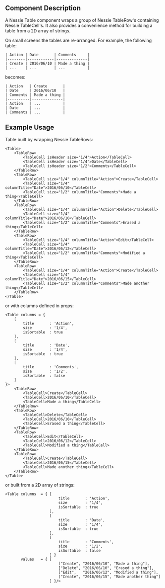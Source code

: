 Component Description
---------------------

A Nessie Table component wraps a group of Nessie TableRow's containing Nessie TableCell's. It also provides a convenience method for building a table from a 2D array of strings.

On small screens the tables are re-arranged. For example, the following table:

    | Action | Date       | Comments     |
    |--------|------------|--------------|
    | Create | 2016/06/10 | Made a thing |
    | ...    | ...        | ...          |

becomes:

    | Action   | Create       |
    | Date     | 2016/06/10   |
    | Comments | Made a thing |
    |----------|--------------|
    | Action   | ...          |
    | Date     | ...          |
    | Comments | ...          |


Example Usage
-------------

Table built by wrapping Nessie TableRows:

    <Table>
        <TableRow>
            <TableCell isHeader size="1/4">Action</TableCell>
            <TableCell isHeader size="1/4">Date</TableCell>
            <TableCell isHeader size="1/2">Comments</TableCell>
        </TableRow>
        <TableRow>
            <TableCell size="1/4" columnTitle="Action">Create</TableCell>
            <TableCell size="1/4" columnTitle="Date">2016/06/10</TableCell>
            <TableCell size="1/2" columnTitle="Comments">Made a thing</TableCell>
        </TableRow>
        <TableRow>
            <TableCell size="1/4" columnTitle="Action">Delete</TableCell>
            <TableCell size="1/4" columnTitle="Date">2016/06/10</TableCell>
            <TableCell size="1/2" columnTitle="Comments">Erased a thing</TableCell>
        </TableRow>
        <TableRow>
            <TableCell size="1/4" columnTitle="Action">Edit</TableCell>
            <TableCell size="1/4" columnTitle="Date">2016/06/12</TableCell>
            <TableCell size="1/2" columnTitle="Comments">Modified a thing</TableCell>
        </TableRow>
        <TableRow>
            <TableCell size="1/4" columnTitle="Action">Create</TableCell>
            <TableCell size="1/4" columnTitle="Date">2016/06/15</TableCell>
            <TableCell size="1/2" columnTitle="Comments">Made another thing</TableCell>
        </TableRow>
    </Table>


or with columns defined in props:

    <Table columns = {
        [
            title       : 'Action',
            size        : '1/4',
            isSortable  : true
        ],
        [
            title       : 'Date',
            size        : '1/4',
            isSortable  : true
        ],
        [
            title       : 'Comments',
            size        : '1/2',
            isSortable  : false
        ]
    }>
        <TableRow>
            <TableCell>Create</TableCell>
            <TableCell>2016/06/10</TableCell>
            <TableCell>Made a thing</TableCell>
        </TableRow>
        <TableRow>
            <TableCell>Delete</TableCell>
            <TableCell>2016/06/10</TableCell>
            <TableCell>Erased a thing</TableCell>
        </TableRow>
        <TableRow>
            <TableCell>Edit</TableCell>
            <TableCell>2016/06/12</TableCell>
            <TableCell>Modified a thing</TableCell>
        </TableRow>
        <TableRow>
            <TableCell>Create</TableCell>
            <TableCell>2016/06/15</TableCell>
            <TableCell>Made another thing</TableCell>
        </TableRow>
    </Table>


or built from a 2D array of strings:

    <Table columns  = { [
                            title       : 'Action',
                            size        : '1/4',
                            isSortable  : true
                        ],
                        [
                            title       : 'Date',
                            size        : '1/4',
                            isSortable  : true
                        ],
                        [
                            title       : 'Comments',
                            size        : '1/2',
                            isSortable  : false
                        ] }
           values   = { [
                            ["Create", "2016/06/10", "Made a thing"],
                            ["Delete", "2016/06/10", "Erased a thing"],
                            ["Edit",   "2016/06/12", "Modified a thing"],
                            ["Create", "2016/06/15", "Made another thing"]
                        ] }/>

